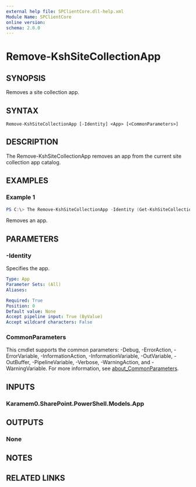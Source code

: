```yaml
---
external help file: SPClientCore.dll-help.xml
Module Name: SPClientCore
online version:
schema: 2.0.0
---
```


# Remove-KshSiteCollectionApp

## SYNOPSIS
Removes a site collection app.

## SYNTAX

```
Remove-KshSiteCollectionApp [-Identity] <App> [<CommonParameters>]
```

## DESCRIPTION
The Remove-KshSiteCollectionApp removes an app from the current site collection app catalog.

## EXAMPLES

### Example 1
```powershell
PS C:\> The Remove-KshSiteCollectionApp -Identity (Get-KshSiteCollectionApp -AppId 'fdee2390-48bf-409e-956a-20f11a0add59')
```

Removes an app.

## PARAMETERS

### -Identity
Specifies the app.

```yaml
Type: App
Parameter Sets: (All)
Aliases:

Required: True
Position: 0
Default value: None
Accept pipeline input: True (ByValue)
Accept wildcard characters: False
```

### CommonParameters
This cmdlet supports the common parameters: -Debug, -ErrorAction, -ErrorVariable, -InformationAction, -InformationVariable, -OutVariable, -OutBuffer, -PipelineVariable, -Verbose, -WarningAction, and -WarningVariable. For more information, see [about_CommonParameters](http://go.microsoft.com/fwlink/?LinkID=113216).

## INPUTS

### Karamem0.SharePoint.PowerShell.Models.App

## OUTPUTS

### None

## NOTES

## RELATED LINKS
